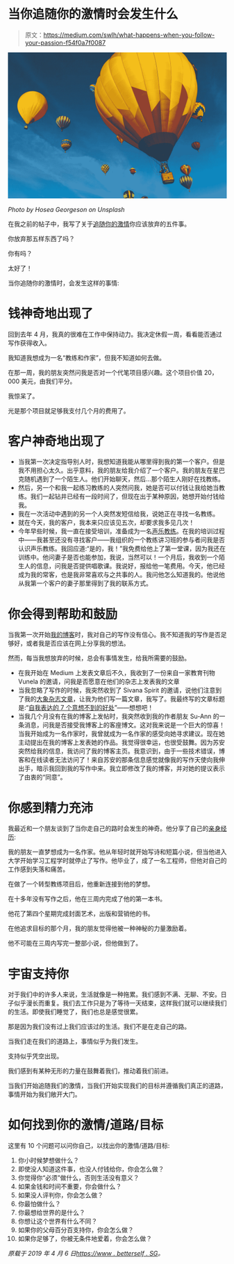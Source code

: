 # 当你追随你的激情时会发生什么

> 原文：<https://medium.com/swlh/what-happens-when-you-follow-your-passion-f54f0a7f0087>

![](img/4be9254b5339a9acedd76150db0ff2e7.png)

*Photo by Hosea Georgeson on Unsplash*

在我之前的帖子中，我写了关于[追随你的激情](/@shuying.ke/5-things-you-should-give-up-to-follow-your-passion-d988d145e1d7)你应该放弃的五件事。

你放弃那五样东西了吗？

你有吗？

太好了！

当你追随你的激情时，会发生这样的事情:

# 钱神奇地出现了

回到去年 4 月，我真的很难在工作中保持动力。我决定休假一周，看看能否通过写作获得收入。

我知道我想成为一名“教练和作家”，但我不知道如何去做。

在那一周，我的朋友突然问我是否对一个代笔项目感兴趣。这个项目价值 20，000 美元，由我们平分。

我惊呆了。

光是那个项目就足够我支付几个月的费用了。

# 客户神奇地出现了

*   当我第一次决定指导别人时，我想知道我能从哪里得到我的第一个客户。但是我不用担心太久。出乎意料，我的朋友给我介绍了一个客户。我的朋友在星巴克随机遇到了一个陌生人。他们开始聊天，然后…那个陌生人刚好在找教练。
*   然后，另一个和我一起练习教练的人突然问我，她是否可以付钱让我给她当教练。我们一起钻井已经有一段时间了，但现在出于某种原因，她想开始付钱给我。
*   我在一次活动中遇到的另一个人突然发短信给我，说她正在寻找一名教练。
*   就在今天，我的客户，我本来只应该见五次，却要求我多见几次！
*   今年早些时候，我一直在接受培训，准备成为一名[声乐教练](http://voice.betterself.sg/)。在我的培训过程中——我甚至还没有寻找客户——我组织的一个教练讲习班的参与者问我是否认识声乐教练。我回应道:“是的，我！”我免费给他上了第一堂课，因为我还在训练中。他问妻子是否也能参加，我说，当然可以！一个月后，我收到一个陌生人的信息，问我是否提供唱歌课。我说好，报给他一笔费用。今天，他已经成为我的常客，也是我非常喜欢与之共事的人。我问他怎么知道我的。他说他从我第一个客户的妻子那里得到了我的联系方式。

# 你会得到帮助和鼓励

当我第一次开始[我的博客](https://www.betterself.sg)时，我对自己的写作没有信心。我不知道我的写作是否足够好，或者我是否应该在网上分享我的想法。

然而，每当我想放弃的时候，总会有事情发生，给我所需要的鼓励。

*   在我开始在 Medium 上发表文章后不久，我收到了一份来自一家教育刊物 Vunela 的邀请，问我是否愿意在他们的杂志上发表我的文章
*   当我忽略了写作的时候，我突然收到了 Sivana Spirit 的邀请，说他们注意到了我的[大象杂志文章](https://www.elephantjournal.com/2017/06/why-traveling-wont-help-you-find-yourself-what-to-do-instead/)，让我为他们写一篇文章，我写了。我最终写的文章标题是:“[自我表达的 7 个意想不到的好处](https://blog.sivanaspirit.com/mf-gn-unexpected-benefits-expression/)”——想想吧！
*   当我几个月没有在我的博客上发帖时，我突然收到我的作者朋友 Su-Ann 的一条消息，问我是否接受我博客上的客座博文。这对我来说是一个巨大的惊喜！当我开始成为一名作家时，我曾就成为一名作家的感受向她寻求建议。现在她主动提出在我的博客上发表她的作品。我觉得很幸运，也很受鼓舞。因为苏安突然给我的信息，我访问了我的博客主页。我意识到，由于一些技术错误，博客和在线读者无法访问了！来自苏安的那条信息感觉就像我的写作天使向我伸出手，暗示我回到我的写作中来。我立即修改了我的博客，并对她的提议表示了由衷的“同意”。

# 你感到精力充沛

我最近和一个朋友谈到了当你走自己的路时会发生的神奇。他分享了自己的[亲身经历](https://ranajayontheroad.com/why-i-quit-my-engineering-job-to-travel-2019/):

我的朋友一直梦想成为一名作家。他从年轻时就开始写诗和短篇小说，但当他进入大学开始学习工程学时就停止了写作。他毕业了，成了一名工程师，但他对自己的工作感到失落和痛苦。

在做了一个转型教练项目后，他重新连接到他的梦想。

在十多年没有写作之后，他在三周内完成了他的第一本书。

他花了第四个星期完成封面艺术，出版和营销他的书。

在他追求目标的那个月，我的朋友觉得他被一种神秘的力量激励着。

他不可能在三周内写完一整部小说，但他做到了。

# 宇宙支持你

对于我们中的许多人来说，生活就像是一种拖累。我们感到不满、无聊、不安。日子似乎漫长而重复。我们去工作只是为了等待一天结束，这样我们就可以继续我们的生活。即使我们睡觉了，我们也总是感觉很累。

那是因为我们没有过上我们应该过的生活。我们不是在走自己的路。

当我们走在我们的道路上，事情似乎为我们发生。

支持似乎凭空出现。

我们感到有某种无形的力量在鼓舞着我们，推动着我们前进。

当我们开始追随我们的激情，当我们开始实现我们的目标并遵循我们真正的道路，事情开始为我们敞开大门。

# 如何找到你的激情/道路/目标

这里有 10 个问题可以问你自己，以找出你的激情/道路/目标:

1.  你小时候梦想做什么？
2.  即使没人知道这件事，也没人付钱给你，你会怎么做？
3.  你觉得你“必须”做什么，否则生活没有意义？
4.  如果金钱和时间不重要，你会做什么？
5.  如果没人评判你，你会怎么做？
6.  你最怕做什么？
7.  你最想给世界的是什么？
8.  你想让这个世界有什么不同？
9.  如果你的父母百分百支持你，你会怎么做？
10.  如果你足够了，你被无条件地爱着，你会怎么做？

*原载于 2019 年 4 月 6 日*[*https://www . betterself . SG*](https://www.betterself.sg/2019/04/what-happens-follow-your-passion/)*。*